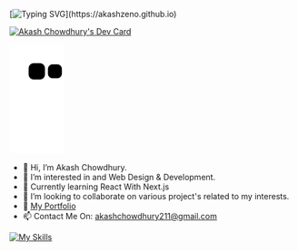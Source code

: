 [![Typing SVG](https://readme-typing-svg.herokuapp.com?size=35&color=F5F70E&center=true&width=1000&lines=Hi%2C+I+Am+Akash;I+love+to+Design%2C+Develope+and+Create!)](https://akashzeno.github.io)

<a href="https://app.daily.dev/akashzeno"><img src="https://api.daily.dev/devcards/v2/rh3paq1qq94QcuObeyChD.png?r=awp&type=wide" width="652" alt="Akash Chowdhury's Dev Card"/></a>

[![snake svg](https://github.com/akashzeno/akashzeno/blob/output/github-contribution-grid-snake.svg)](https://akashzeno.github.io)

- 👋 Hi, I’m Akash Chowdhury.
- 👀 I’m interested in and Web Design & Development.
- 🌱 Currently learning React With Next.js
- 💞️ I’m looking to collaborate on various project's related to my interests.
- 🔗 [My Portfolio](https://akashzeno.github.io)
- 📫 Contact Me On: akashchowdhury211@gmail.com

[![My Skills](https://skillicons.dev/icons?i=py,js,ts,html,css,sass,tailwind,wasm,vscode,wordpress,bash,blender,bootstrap,codepen,discord,flask,django,figma,firebase,git,github,gitlab,godot,heroku,ps,ai,instagram,linkedin,react,nextjs,vercel,vite,nodejs)](https://skillicons.dev)
<!---
akashzeno/akashzeno is a ✨ special ✨ repository because its `README.md` (this file) appears on your GitHub profile.
You can click the Preview link to take a look at your changes.
--->

